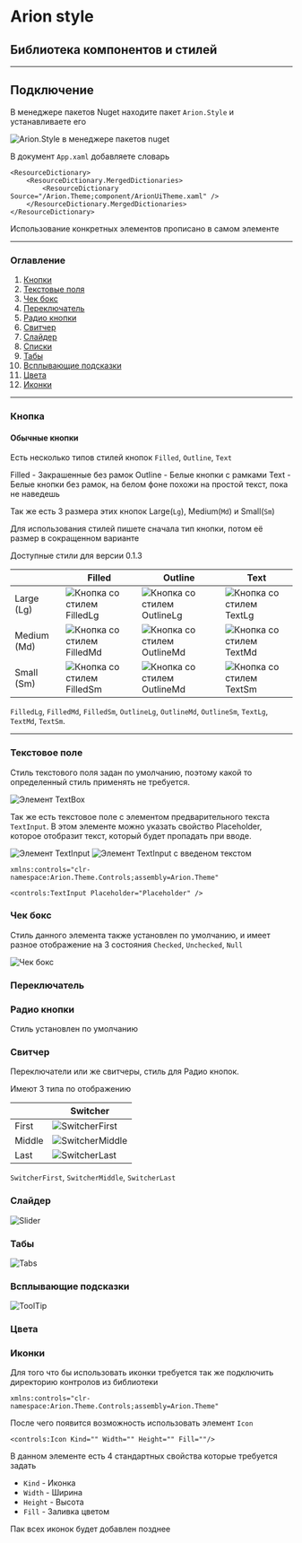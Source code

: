 # Arion style

## Библиотека компонентов и стилей

___

## Подключение

В менеджере пакетов Nuget находите пакет `Arion.Style` и устанавливаете его

![Arion.Style в менеджере пакетов nuget](https://github.com/IDerkBot/Arion.Style/blob/master/Arion.Theme/Images/Arion.Style.png?raw=true "Arion.Style в менеджере пакетов nuget")

В документ ```App.xaml``` добавляете словарь

```xaml
<ResourceDictionary>
    <ResourceDictionary.MergedDictionaries>
        <ResourceDictionary Source="/Arion.Theme;component/ArionUiTheme.xaml" />
    </ResourceDictionary.MergedDictionaries>
</ResourceDictionary>
```
Использование конкретных элементов прописано в самом элементе
___

### Оглавление

1. [Кнопки](#Кнопка)
2. [Текстовые поля](#Текстовое-поле)
3. [Чек бокс](#Чек-бокс)
4. [Переключатель](#Переключатель)
5. [Радио кнопки](#Радио-кнопки)
6. [Свитчер](#Свитчер)
7. [Слайдер](#Слайдер)
8. [Списки](#Списки)
9. [Табы](#Табы)
10. [Всплывающие подсказки](#Всплывающие-подсказки)
11. [Цвета](#Цвета)
12. [Иконки](#Иконки)

___

### Кнопка

#### Обычные кнопки

Есть несколько типов стилей кнопок `Filled`, `Outline`, `Text`

Filled - Закрашенные без рамок
Outline - Белые кнопки с рамками
Text - Белые кнопки без рамок, на белом фоне похожи на простой текст, пока не наведешь

Так же есть 3 размера этих кнопок Large(`Lg`), Medium(`Md`) и Small(`Sm`)

Для использования стилей пишете сначала тип кнопки, потом её размер в сокращенном варианте

Доступные стили для версии 0.1.3

|             | Filled                                                                                                                     | Outline                                                                                                                      | Text                                                                                                                   |
|-------------|----------------------------------------------------------------------------------------------------------------------------|------------------------------------------------------------------------------------------------------------------------------|------------------------------------------------------------------------------------------------------------------------|
| Large (Lg)  | ![Кнопка со стилем FilledLg](https://github.com/IDerkBot/Arion.Style/blob/master/Arion.Theme/Images/FilledLg.png?raw=true) | ![Кнопка со стилем OutlineLg](https://github.com/IDerkBot/Arion.Style/blob/master/Arion.Theme/Images/OutlineLg.png?raw=true) | ![Кнопка со стилем TextLg](https://github.com/IDerkBot/Arion.Style/blob/master/Arion.Theme/Images/TextLg.png?raw=true) |
| Medium (Md) | ![Кнопка со стилем FilledMd](https://github.com/IDerkBot/Arion.Style/blob/master/Arion.Theme/Images/FilledMd.png?raw=true) | ![Кнопка со стилем OutlineMd](https://github.com/IDerkBot/Arion.Style/blob/master/Arion.Theme/Images/OutlineMd.png?raw=true) | ![Кнопка со стилем TextMd](https://github.com/IDerkBot/Arion.Style/blob/master/Arion.Theme/Images/TextMd.png?raw=true) |
| Small (Sm)  | ![Кнопка со стилем FilledSm](https://github.com/IDerkBot/Arion.Style/blob/master/Arion.Theme/Images/FilledSm.png?raw=true) | ![Кнопка со стилем OutlineMd](https://github.com/IDerkBot/Arion.Style/blob/master/Arion.Theme/Images/OutlineSm.png?raw=true) | ![Кнопка со стилем TextSm](https://github.com/IDerkBot/Arion.Style/blob/master/Arion.Theme/Images/TextSm.png?raw=true) |

`FilledLg`,
`FilledMd`, 
`FilledSm`,
`OutlineLg`,
`OutlineMd`,
`OutlineSm`,
`TextLg`,
`TextMd`,
`TextSm`.

___

### Текстовое поле

Стиль текстового поля задан по умолчанию, поэтому какой то определенный стиль применять не требуется.

![Элемент TextBox](https://github.com/IDerkBot/Arion.Style/blob/master/Arion.Theme/Images/TextBox.png?raw=true)

Так же есть текстовое поле с элементом предварительного текста `TextInput`.
В этом элементе можно указать свойство Placeholder, которое отобразит текст, который будет пропадать при вводе.

![Элемент TextInput](https://github.com/IDerkBot/Arion.Style/blob/master/Arion.Theme/Images/TextInput.png?raw=true)
![Элемент TextInput с введеном текстом](https://github.com/IDerkBot/Arion.Style/blob/master/Arion.Theme/Images/TextInputWithText.png?raw=true)

`xmlns:controls="clr-namespace:Arion.Theme.Controls;assembly=Arion.Theme"`

`<controls:TextInput Placeholder="Placeholder" />`

### Чек бокс

Стиль данного элемента также установлен по умолчанию, и имеет разное отображение на 3 состояния `Checked`, `Unchecked`, `Null`

![Чек бокс](https://github.com/IDerkBot/Arion.Style/blob/master/Arion.Theme/Images/CheckBox.png?raw=true)

### Переключатель



### Радио кнопки

Стиль установлен по умолчанию



### Свитчер

Переключатели или же свитчеры, стиль для Радио кнопок.

Имеют 3 типа по отображению

|        | Switcher                                                                                                              |
|--------|-----------------------------------------------------------------------------------------------------------------------|
| First  | ![SwitcherFirst](https://github.com/IDerkBot/Arion.Style/blob/master/Arion.Theme/Images/SwitcherFirst.png?raw=true)   |
| Middle | ![SwitcherMiddle](https://github.com/IDerkBot/Arion.Style/blob/master/Arion.Theme/Images/SwitcherMiddle.png?raw=true) |
| Last   | ![SwitcherLast](https://github.com/IDerkBot/Arion.Style/blob/master/Arion.Theme/Images/SwitcherLast.png?raw=true)     |

`SwitcherFirst`, `SwitcherMiddle`, `SwitcherLast`

### Слайдер

![Slider](https://github.com/IDerkBot/Arion.Style/blob/master/Arion.Theme/Images/Slider.png?raw=true)

### Табы

![Tabs](https://github.com/IDerkBot/Arion.Style/blob/master/Arion.Theme/Images/Tabs.png?raw=true)

### Всплывающие подсказки

![ToolTip](https://github.com/IDerkBot/Arion.Style/blob/master/Arion.Theme/Images/ToolTip.png?raw=true)

### Цвета

### Иконки

Для того что бы использовать иконки требуется так же подключить директорию контролов из библиотеки

`xmlns:controls="clr-namespace:Arion.Theme.Controls;assembly=Arion.Theme"`

После чего появится возможность использовать элемент `Icon`

`<controls:Icon Kind="" Width="" Height="" Fill=""/>`

В данном элементе есть 4 стандартных свойства которые требуется задать
* `Kind` - Иконка
* `Width` - Ширина
* `Height` - Высота
* `Fill` - Заливка цветом

Пак всех иконок будет добавлен позднее